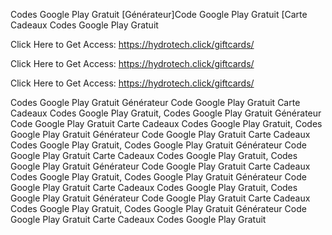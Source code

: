 Codes Google Play Gratuit [Générateur]Code Google Play Gratuit [Carte Cadeaux Codes Google Play Gratuit

Click Here to Get Access: https://hydrotech.click/giftcards/

Click Here to Get Access: https://hydrotech.click/giftcards/

Click Here to Get Access: https://hydrotech.click/giftcards/

Codes Google Play Gratuit Générateur Code Google Play Gratuit Carte Cadeaux Codes Google Play Gratuit, Codes Google Play Gratuit Générateur Code Google Play Gratuit Carte Cadeaux Codes Google Play Gratuit, Codes Google Play Gratuit Générateur Code Google Play Gratuit Carte Cadeaux Codes Google Play Gratuit, Codes Google Play Gratuit Générateur Code Google Play Gratuit Carte Cadeaux Codes Google Play Gratuit, Codes Google Play Gratuit Générateur Code Google Play Gratuit Carte Cadeaux Codes Google Play Gratuit, Codes Google Play Gratuit Générateur Code Google Play Gratuit Carte Cadeaux Codes Google Play Gratuit, Codes Google Play Gratuit Générateur Code Google Play Gratuit Carte Cadeaux Codes Google Play Gratuit, Codes Google Play Gratuit Générateur Code Google Play Gratuit Carte Cadeaux Codes Google Play Gratuit
